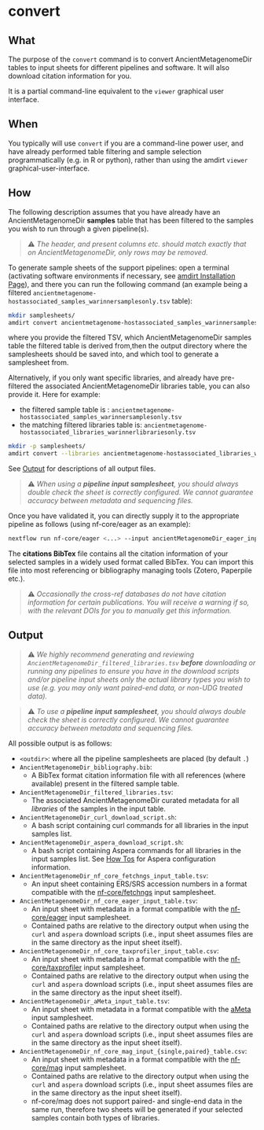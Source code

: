 # convert

## What

The purpose of the `convert` command is to convert AncientMetagenomeDir tables to input sheets for different pipelines and software. It will also download citation information for you.

It is a partial command-line equivalent to the `viewer` graphical user interface.

## When

You typically will use `convert` if you are a command-line power user, and have already performed table filtering and sample selection programmatically (e.g. in R or python), rather than using the amdirt `viewer` graphical-user-interface.

## How

The following description assumes that you have already have an AncientMetagenomeDir **samples** table that has been filtered to the samples you wish to run through a given pipeline(s).

> ⚠️ _The header, and present columns etc. should match exactly that on AncientMetagenomeDir, only rows may be removed._

To generate sample sheets of the support pipelines: open a terminal (activating software environments if necessary, see [amdirt Installation Page](https://github.com/SPAAM-community/amdirt/)), and there you can run the following command (an example being a filtered `ancientmetagenome-hostassociated_samples_warinnersamplesonly.tsv` table):

```bash
mkdir samplesheets/
amdirt convert ancientmetagenome-hostassociated_samples_warinnersamplesonly.tsv ancientmetagenome-hostassociated -o samplesheets/ --<tool>
```

where you provide the filtered TSV, which AncientMetagenomeDir samples table the filtered table is derived from,then the output directory where the samplesheets should be saved into, and which tool to generate a samplesheet from.

Alternatively, if you only want specific libraries, and already have pre-filtered the associated AncientMetagenomeDir libraries table, you can also provide it. Here for example:

- the filtered sample table is : `ancientmetagenome-hostassociated_samples_warinnersamplesonly.tsv`
- the matching filtered libraries table is: `ancientmetagenome-hostassociated_libraries_warinnerlibrariesonly.tsv`

```bash
mkdir -p samplesheets/
amdirt convert --libraries ancientmetagenome-hostassociated_libraries_warinnerlibrariesonly.tsv ancientmetagenome-hostassociated_samples_warinnersamplesonly.tsv ancientmetagenome-hostassociated -o samplesheets/ --<tool>
```

See [Output](#output) for descriptions of all output files.

> ⚠️ _When using a **pipeline input samplesheet**, you should always double check the sheet is correctly configured. We cannot guarantee accuracy between metadata and sequencing files._

Once you have validated it, you can directly supply it to the appropriate pipeline as follows (using nf-core/eager as an example):

```bash
nextflow run nf-core/eager <...> --input ancientMetagenomeDir_eager_input.csv
```

The **citations BibTex** file contains all the citation information of your selected samples in a widely used format called BibTex. You can import this file into most referencing or bibliography managing tools (Zotero, Paperpile etc.).

> ⚠️ _Occasionally the cross-ref databases do not have citation information for certain publications. You will receive a warning if so, with the relevant DOIs for you to manually get this information._

## Output

> ⚠️ _We highly recommend generating and reviewing `AncientMetagenomeDir_filtered_libraries.tsv` **before** downloading or running any pipelines to ensure you have in the download scripts and/or pipeline input sheets only the actual library types you wish to use (e.g. you may only want paired-end data, or non-UDG treated data)._

> ⚠️ _To use a **pipeline input samplesheet**, you should always double check the sheet is correctly configured. We cannot guarantee accuracy between metadata and sequencing files._

All possible output is as follows:

- `<outdir>`: where all the pipeline samplesheets are placed (by default `.`)
- `AncientMetagenomeDir_bibliography.bib`:
  - A BibTex format citation information file with all references (where available) present in the filtered sample table.
- `AncientMetagenomeDir_filtered_libraries.tsv`:
  - The associated AncientMetagenomeDir curated metadata for all _libraries_ of the samples in the input table.
- `AncientMetagenomeDir_curl_download_script.sh`:
  - A bash script containing curl commands for all libraries in the input samples list.
- `AncientMetagenomeDir_aspera_download_script.sh`:
  - A bash script containing Aspera commands for all libraries in the input samples list. See [How Tos](/how_to/miscellaneous) for Aspera configuration information.
- `AncientMetagenomeDir_nf_core_fetchngs_input_table.tsv`:
  - An input sheet containing ERS/SRS accession numbers in a format compatible with the [nf-core/fetchngs](https://nf-co.re/fetchngs) input samplesheet.
- `AncientMetagenomeDir_nf_core_eager_input_table.tsv`:
  - An input sheet with metadata in a format compatible with the [nf-core/eager](https://nf-co.re/eager) input samplesheet.
  - Contained paths are relative to the directory output when using the `curl` and `aspera` download scripts (i.e., input sheet assumes files are in the same directory as the input sheet itself).
- `AncientMetagenomeDir_nf_core_taxprofiler_input_table.csv`:
  - An input sheet with metadata in a format compatible with the [nf-core/taxprofiler](https://nf-co.re/eager) input samplesheet.
  - Contained paths are relative to the directory output when using the `curl` and `aspera` download scripts (i.e., input sheet assumes files are in the same directory as the input sheet itself).
- `AncientMetagenomeDir_aMeta_input_table.tsv`:
  - An input sheet with metadata in a format compatible with the [aMeta](https://github.com/NBISweden/aMeta) input samplesheet.
  - Contained paths are relative to the directory output when using the `curl` and `aspera` download scripts (i.e., input sheet assumes files are in the same directory as the input sheet itself).
- `AncientMetagenomeDir_nf_core_mag_input_{single,paired}_table.csv`:
  - An input sheet with metadata in a format compatible with the [nf-core/mag](https://nf-co.re/eager) input samplesheet.
  - Contained paths are relative to the directory output when using the `curl` and `aspera` download scripts (i.e., input sheet assumes files are in the same directory as the input sheet itself).
  - nf-core/mag does not support paired- and single-end data in the same run, therefore two sheets will be generated if your selected samples contain both types of libraries.
